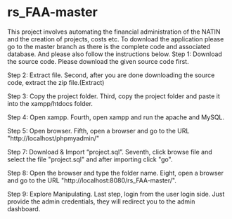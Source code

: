 # rs_FAA-master
This project involves automating the financial administration of the NATIN and the creation of projects, costs etc.
To download the application please go to the master branch as there is the complete code and associated database. And please also follow the instructions below.
Step 1: Download the source code.
Please download the given source code first.

Step 2: Extract file.
Second, after you are done downloading the source code, extract the zip file.(Extract)

Step 3: Copy the project folder.
Third, copy the project folder and paste it into the xampp/htdocs folder.

Step 4: Open xampp.
Fourth, open xampp and run the apache and MySQL.

Step 5: Open browser.
Fifth, open a browser and go to the URL "http://localhost/phpmyadmin/"

Step 7: Download & Import “project.sql”.
Seventh, click browse file and select the file "project.sql" and after importing click "go".

Step 8: Open the browser and type the folder name.
Eight, open a browser and go to the URL "http://localhost:8080/rs_FAA-master/".

Step 9: Explore Manipulating.
Last step, login from the user login side. Just provide the admin credentials, they will redirect you to the admin dashboard.
